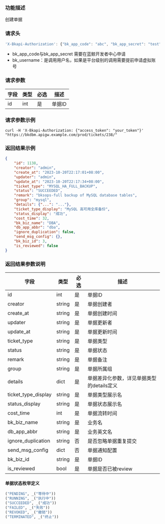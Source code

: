 ### 功能描述

创建单据

### 请求头

```javascript
'X-Bkapi-Authorization': {"bk_app_code": "abc", "bk_app_secret": "test", "bk_username":"wxid"}
```

- bk_app_code与bk_app_secret 需要在蓝鲸开发者中心申请
- bk_username：是调用用户名，如果是平台级别的调用需要提前申请虚拟账号

### 请求参数

| 字段 | 类型 | 必选 | 描述 |
| ---- | ---- | ---- | ---- |
| id | int | 是 | 单据ID |


### 请求参数示例

```shell
curl -H 'X-Bkapi-Authorization: {"access_token": "your_token"}' "https://bkdbm.apigw.example.com/prod/tickets/238/"
```

### 返回结果示例

```json
{
    "id": 1138,
    "creator": "admin",
    "create_at": "2023-10-20T22:17:01+08:00",
    "updater": "admin",
    "update_at": "2023-10-20T22:17:34+08:00",
    "ticket_type": "MYSQL_HA_FULL_BACKUP",
    "status": "SUCCEEDED",
    "remark": "bksops-full backup of MySQL database tables",
    "group": "mysql",
    "details": {"...": "..."},
    "ticket_type_display": "MySQL 高可用全库备份",
    "status_display": "成功",
    "cost_time": 32,
    "bk_biz_name": "DBA",
    "db_app_abbr": "dba",
    "ignore_duplication": false,
    "send_msg_config": {},
    "bk_biz_id": 3,
    "is_reviewed": false
}
```

### 返回结果参数说明

| 字段 | 类型 | 必选 | 描述 |
| ---- | ---- | ---- | ---- |
| id | int | 是 | 单据ID |
| creator | string | 是 | 单据创建者 |
| create_at | string | 是 | 单据创建时间 |
| updater | string | 是 | 单据更新者 |
| update_at | string | 是 | 单据更新时间 |
| ticket_type | string | 是 | 单据类型 |
| status | string | 是 | 单据状态 |
| remark | string | 是 | 单据备注 |
| group | string | 是 | 单据所属组 |
| details | dict | 是 | 单据差异化参数，详见单据类型的details定义 |
| ticket_type_display | string | 是 | 单据类型展示名 |
| status_display | string | 是 | 单据状态展示名 |
| cost_time | int | 是 | 单据流转时间 |
| bk_biz_name | string | 是 | 业务名 |
| db_app_abbr | string | 是 | 业务英文名 |
| ignore_duplication | string | 否 | 是否忽略单据重复提交 |
| send_msg_config | dict | 否 | 单据通知配置 |
| bk_biz_id | string | 是 | 单据ID |
| is_reviewed | bool | 是 | 单据是否已被review |

#### 单据状态枚举定义
```python
("PENDING", _("等待中"))
("RUNNING", _("执行中"))
("SUCCEEDED", _("成功"))
("FAILED", _("失败"))
("REVOKED", _("撤销"))
("TERMINATED", _("终止"))
```